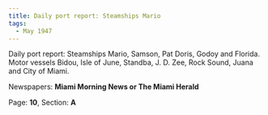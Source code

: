 ```yaml
---  
title: Daily port report: Steamships Mario  
tags:  
  - May 1947  
---  
```

  
Daily port report: Steamships Mario, Samson, Pat Doris, Godoy and Florida. Motor vessels Bidou, Isle of June, Standba, J. D. Zee, Rock Sound, Juana and City of Miami.  
  
Newspapers: **Miami Morning News or The Miami Herald**  
  
Page: **10**, Section: **A** 
